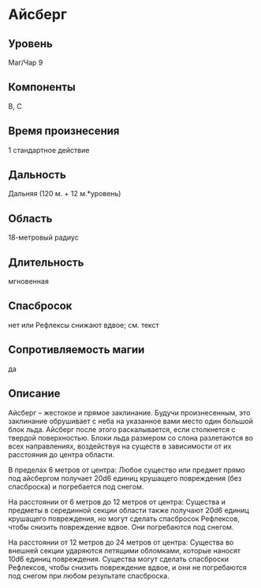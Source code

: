 # Айсберг
## Уровень
Маг/Чар 9
## Компоненты
В, С
## Время произнесения
1 стандартное действие
## Дальность
Дальняя (120 м. + 12 м.*уровень)
## Область
18-метровый радиус
## Длительность
мгновенная
## Спасбросок
нет или Рефлексы снижают вдвое; см. текст
## Сопротивляемость магии
да
## Описание
Айсберг – жестокое и прямое заклинание. Будучи произнесенным, это заклинание обрушивает с неба на указанное вами место один большой блок льда. Айсберг после этого раскалывается, если столкнется с твердой поверхностью. Блоки льда размером со слона разлетаются во всех направлениях, воздействуя на существ в зависимости от их расстояния до центра области.

В пределах 6 метров от центра: Любое существо или предмет прямо под айсбергом получает 20d6 единиц крушащего повреждения (без спасброска) и погребается под снегом.

На расстоянии от 6 метров до 12 метров от центра: Существа и предметы в серединной секции области также получают 20d6 единиц крушащего повреждения, но могут сделать спасбросок Рефлексов, чтобы снизить повреждение вдвое. Они погребаются под снегом.

На расстоянии от 12 метров до 24 метров от центра: Существа во внешней секции ударяются летящими обломками, которые наносят 10d6 единиц повреждения. Существа могут сделать спасброски Рефлексов, чтобы снизить повреждение вдвое, и они не погребаются под снегом при любом результате спасброска.
